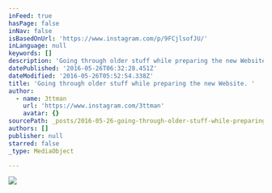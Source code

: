 ```yaml
---
inFeed: true
hasPage: false
inNav: false
isBasedOnUrl: 'https://www.instagram.com/p/9FCjlsofJU/'
inLanguage: null
keywords: []
description: 'Going through older stuff while preparing the new Website. "intergalactic wars #1" 190x130cm 2013 #intergalactic #wars #3ttman'
datePublished: '2016-05-26T06:32:28.451Z'
dateModified: '2016-05-26T05:52:54.338Z'
title: 'Going through older stuff while preparing the new Website. '
author:
  - name: 3ttman
    url: 'https://www.instagram.com/3ttman'
    avatar: {}
sourcePath: _posts/2016-05-26-going-through-older-stuff-while-preparing-the-new-website.md
authors: []
publisher: null
starred: false
_type: MediaObject

---
```

![](https://s3-us-west-2.amazonaws.com/the-grid-img/p/2af3ce824c7b74c3502dae8ce27985a3e10676af.jpg)